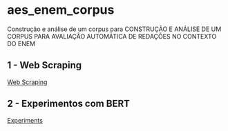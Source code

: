 # aes_enem_corpus

Construção e análise de um corpus para 
CONSTRUÇÃO E ANÁLISE DE UM CORPUS PARA AVALIAÇÃO AUTOMÁTICA
DE REDAÇÕES NO CONTEXTO DO ENEM


## 1 - Web Scraping

[Web Scraping](web_corpus_builder/README.md)


## 2 - Experimentos com BERT

[Experiments](experiments_bert/README.md)